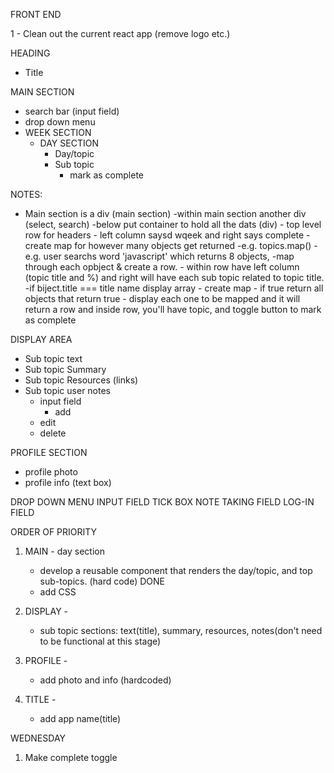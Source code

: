 FRONT END

1 - Clean out the current react app (remove logo etc.)

HEADING

- Title

MAIN SECTION

- search bar (input field)
- drop down menu
- WEEK SECTION
  - DAY SECTION
    - Day/topic
    - Sub topic
      - mark as complete

NOTES:

- Main section is a div (main section)
  -within main section another div (select, search)
  -below put container to hold all the dats (div) - top level row for headers - left column saysd wqeek and right says complete
  -create map for however many objects get returned
  -e.g. topics.map()
  -e.g. user searchs word 'javascript' which returns 8 objects,
  -map through each opbject & create a row. - within row have left column (topic title and %) and right will have each sub topic related to topic title.
  -if biject.title === title name
  display array - create map - if true return all objects that return true - display each one to be mapped and it will return a row and inside row, you'll have topic, and toggle button to mark as complete

DISPLAY AREA

- Sub topic text
- Sub topic Summary
- Sub topic Resources (links)
- Sub topic user notes
  - input field
    - add
  - edit
  - delete

PROFILE SECTION

- profile photo
- profile info (text box)

DROP DOWN MENU
INPUT FIELD
TICK BOX
NOTE TAKING FIELD
LOG-IN FIELD

ORDER OF PRIORITY

1. MAIN - day section

   - develop a reusable component that renders the day/topic, and top sub-topics. (hard code) DONE
   - add CSS

2. DISPLAY -

   - sub topic sections: text(title), summary, resources, notes(don't need to be functional at this stage)

3. PROFILE -

   - add photo and info (hardcoded)

4. TITLE -
   - add app name(title)



WEDNESDAY

1. Make complete toggle